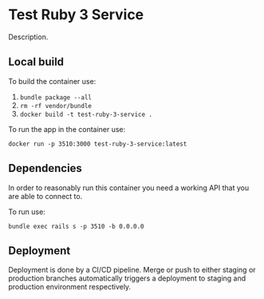 # Test Ruby 3 Service

Description.

## Local build

To build the container use:

1. `bundle package --all`
2. `rm -rf vendor/bundle`
3. `docker build -t test-ruby-3-service .`

To run the app in the container use:

`docker run -p 3510:3000 test-ruby-3-service:latest`

## Dependencies

In order to reasonably run this container you need a working API that you are able to connect to.

To run use:

`bundle exec rails s -p 3510 -b 0.0.0.0`

## Deployment

Deployment is done by a CI/CD pipeline. Merge or push to either staging or production branches automatically triggers a deployment to staging and production environment respectively.
